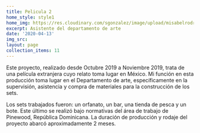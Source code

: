 ```yaml
---
title: Pelicula 2
home_style: style1
home_img: https://res.cloudinary.com/sgonzalez/image/upload/misabelrodriguez/pelicula-2/thumbnail.png
excerpt: Asistente del departamento de arte
date: '2020-04-13'
img_src: 
layout: page
collection_items: 11
---
```

Este proyecto, realizado desde Octubre 2019 a Noviembre 2019, trata de una película extranjera cuyo relato toma lugar en México. Mi función en esta producción toma lugar en el Departamento de arte, específicamente en la supervisión, asistencia y compra de materiales para la construcción de los sets.

Los sets trabajados fueron: un orfanato, un bar, una tienda de pesca y un bote. Este último se realizó bajo normativas del área de trabajo de Pinewood, República Dominicana. La duración de producción y rodaje del proyecto abarcó aproximadamente 2 meses.